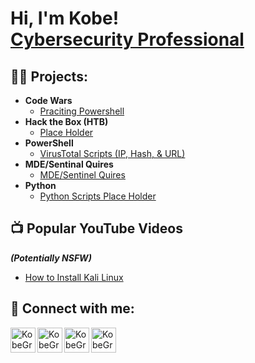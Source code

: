<h1>Hi, I'm Kobe! <br/><a <a href="https://www.linkedin.com/in/kobe-graham-58653a174">Cybersecurity Professional</a></h1>

<h2>👨‍💻 Projects:</h2>

- <b>Code Wars</b>
  - [Praciting Powershell](https://github.com/Kobecgraham/Kobe-Graham/tree/main/CodeWars/PowerShell)
- <b>Hack the Box (HTB)</b>
  - [Place Holder](https://github.com/Kobecgraham/Kobe-Graham/blob/main/Hack%20The%20Box) 
- <b>PowerShell</b>
  - [VirusTotal Scripts (IP, Hash, & URL)](https://github.com/Kobecgraham/Kobe-Graham/blob/main/Powershell/Virus%20Total%20Scripts)
- <b>MDE/Sentinal Quires</b>
  - [MDE/Sentinel Quires](https://github.com/Kobecgraham/Kobe-Graham/blob/main/MDE%20%26%20Sentinel/Quires)
- <b>Python</b>
  - [Python Scripts Place Holder](https://github.com/Kobecgraham/Kobe-Graham/blob/main/Python/Scripts)

<h2>📺 Popular YouTube Videos</h2> <b><i>(Potentially NSFW)</b></i>

- [How to Install Kali Linux](https://www.youtube.com/watch?v=0aKxzPidhKI)

<h2> 🤳 Connect with me:</h2>

[<img align="left" alt="KobeGraham | YouTube" width="40px" src="https://cdn.jsdelivr.net/npm/simple-icons@v3/icons/youtube.svg" />][youtube]
[<img align="left" alt="KobeGraham | Twitter" width="40px" src="https://cdn.jsdelivr.net/npm/simple-icons@v3/icons/twitter.svg" />][twitter]
[<img align="left" alt="KobeGraham | LinkedIn" width="40px" src="https://cdn.jsdelivr.net/npm/simple-icons@v3/icons/linkedin.svg" />][linkedin]
[<img align="left" alt="KobeGraham | Instagram" width="40px" src="https://cdn.jsdelivr.net/npm/simple-icons@v3/icons/instagram.svg" />][instagram]

[twitter]: https://x.com/PulseBeaco54498
[youtube]: https://www.youtube.com/@BeaconPulse
[instagram]: https://www.instagram.com/beaconpulseltd/
[linkedin]: https://www.linkedin.com/in/kobe-graham-58653a174/

<!--
**joshmadakor1/joshmadakor1** is a ✨ _special_ ✨ repository because its `README.md` (this file) appears on your GitHub profile.

Here are some ideas to get you started:

- 🔭 I’m currently working on ...
- 🌱 I’m currently learning ...
- 👯 I’m looking to collaborate on ...
- 🤔 I’m looking for help with ...
- 💬 Ask me about ...
- 📫 How to reach me: ...
- 😄 Pronouns: ...
- ⚡ Fun fact: ...
-->
